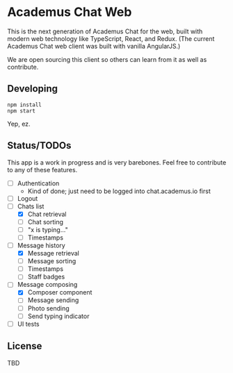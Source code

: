 # Academus Chat Web

This is the next generation of Academus Chat for the web, built with modern web technology like TypeScript, React, and Redux. (The current Academus Chat web client was built with vanilla AngularJS.)

We are open sourcing this client so others can learn from it as well as contribute.

## Developing

```shell
npm install
npm start
```

Yep, ez.

## Status/TODOs

This app is a work in progress and is very barebones. Feel free to contribute to any of these features.

- [ ] Authentication
  - Kind of done; just need to be logged into chat.academus.io first
- [ ] Logout
- [ ] Chats list
  - [x] Chat retrieval
  - [ ] Chat sorting
  - [ ] "x is typing..."
  - [ ] Timestamps
- [ ] Message history
  - [x] Message retrieval
  - [ ] Message sorting
  - [ ] Timestamps
  - [ ] Staff badges
- [ ] Message composing
  - [x] Composer component
  - [ ] Message sending
  - [ ] Photo sending
  - [ ] Send typing indicator
- [ ] UI tests

## License

TBD